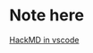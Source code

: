 # Note here

[HackMD in vscode](https://hackmd.io/@docs/vscode-hackmd-release-notes/https%3A%2F%2Fhackmd.io%2F%40docs%2Fvscode-hackmd-1_1_0)
